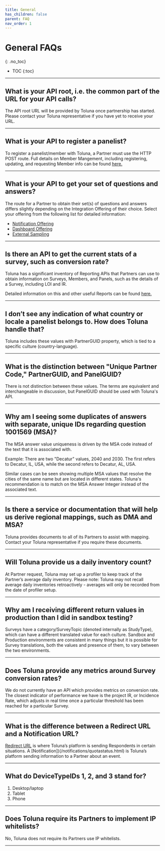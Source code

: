 ```yaml
---
title: General
has_children: false
parent: FAQ
nav_order: 1
---
```


# General FAQs
{: .no_toc}

* TOC
{:toc}

---

## What is your API root, i.e. the common part of the URL for your API calls?

The API root URL will be provided by Toluna once partnership has started. Please contact your Toluna representative if you have yet to receive your URL.

---

## What is your API to register a panelist?

To register a panelist/member with Toluna, a Partner must use the HTTP POST route. Full details on Member Mangement, including registering, updating, and requesting Member info can be found [here.](/membermanagement)

---

## What is your API to get your set of questions and answers?

The route for a Partner to obtain their set(s) of questions and answers differs slightly depending on the Integration Offering of their choice. Select your offering from the following list for detailed information:

 - [Notification Offering](/notification)
 - [Dashboard Offering](/dashboard)
 - [External Sampling](/externalsample)

---

## Is there an API to get the current stats of a survey, such as conversion rate?

Toluna has a significant inventory of Reporting APIs that Partners can use to obtain information on Surveys, Members, and Panels, such as the details of a Survey, including LOI and IR.

Detailed information on this and other useful Reports can be found [here.](/reporting/api)

---

## I don’t see any indication of what country or locale a panelist belongs to. How does Toluna handle that?

Toluna includes these values with PartnerGUID property, which is tied to a specific culture (country-language).

---

## What is the distinction between "Unique Partner Code," PartnerGUID, and PanelGUID?

There is not distinction between these values. The terms are equivalent and interchangeable in discussion, but PanelGUID should be used with Toluna's API.

---

## Why am I seeing some duplicates of answers with separate, unique IDs regarding question 1001569 (MSA)?

The MSA answer value uniqueness is driven by the MSA code instead of the text that it is associated with.

Example: There are two "Decatur" values, 2040 and 2030. The first refers to Decatur, IL, USA, while the second refers to Decatur, AL, USA.

Similar cases can be seen showing multiple MSA values that resolve the cities of the same name but are located in different states. Toluna's recommendation is to match on the MSA Answer Integer instead of the associated text.

---

## Is there a service or documentation that will help us derive regional mappings, such as DMA and MSA?

Toluna provides documents to all of its Partners to assist with mapping. Contact your Toluna representative if you require these documents.

---

## Will Toluna provide us a daily inventory count?

At Partner request, Toluna may set up a profiler to keep track of the Partner’s average daily inventory. Please note: Toluna may not recall average daily inventories retroactively - averages will only be recorded from the date of profiler setup.

---

## Why am I receiving different return values in production than I did in sandbox testing?

Surveys have a category/SurveyTopic (denoted internally as StudyType), which can have a different translated value for each culture. Sandbox and Production environments are consistent in many things but it is possible for Survey translations, both the values and presence of them, to vary between the two environments.

---

## Does Toluna provide any metrics around Survey conversion rates?

We do not currently have an API which provides metrics on conversion rate. The closest indicator of performance we have is the project IR, or Incidence Rate, which adjusts in real time once a particular threshold has been reached for a particular Survey.

---

## What is the difference between a Redirect URL and a Notification URL?

[Redirect URL](/memberrouting/) is where Toluna’s platform is sending Respondents in certain situations. A [Notification])(/notifications/quotastatus.html) is Toluna’s platform sending information to a Partner about an event.

---

## What do DeviceTypeIDs 1, 2, and 3 stand for?

1. Desktop/laptop
2. Tablet
3. Phone

---

## Does Toluna require its Partners to implement IP whitelists?

No, Toluna does not require its Partners use IP whitelists.

---

